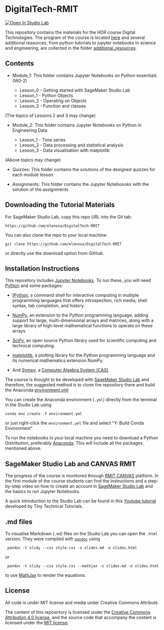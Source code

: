 # DigitalTech-RMIT

[![Open In Studio Lab](https://studiolab.sagemaker.aws/studiolab.svg)](https://studiolab.sagemaker.aws/import/github/elenosa/DigitalTech-RMIT/blob/main/README.md)  

This repository contains the materials for the HDR course Digital Technologies. The program of the course is located [here](./program.md) and several additional resources, from python tutorials to jupyter notebooks in science and engineering, are collected in the folder [additional_resources](./additional_resources).

## Contents

- Module_1: This folder contains Jupyter Notebooks on Python essentials (W0-2)  

    - Lesson_0 - Getting started with SageMaker Studio Lab
    - Lesson_1 - Python Objects
    - Lesson_2 - Operating on Objects
    - Lesson_3 - Function and classes  
  
(The topics of Lessons 2 and 3 may change)
 
- Module_2: This folder contains Jupyter Notebooks on Python in Engineering Data  

    - Lesson_1 - Time series
    - Lesson_2 - Data processing and statistical analysis
    - Lesson_3 - Data visualisation with matplotlib  


(Above topics may change)  

- Quizzes: This folder contains the solutions of the designed quizzes for each module lesson

- Assignments: This folder contains the Jupyter Noteboooks with the solution of the assignments 

## Downloading the Tutorial Materials

For SageMaker Studio Lab, copy this repo URL into the Git tab:

    https://github.com/elenosa/DigitalTech-RMIT

You can also clone the repo to your local machine:

    git clone https://github.com/elenosa/DigitalTech-RMIT  

or directly use the download option from GitHub.

## Installation Instructions

This repository includes [Jupyter Notebooks](https://jupyter.org/). To run these, you will need [Python](https://www.python.org/) and some packages:

- [IPython](http://ipython.org/), a command shell for interactive computing in multiple programming languages that offers introspection, rich media, shell syntax, tab completion, and history.

- [NumPy](http://www.numpy.org/), an extension to the Python programming language, adding support for large, multi-dimensional arrays and matrices, along with a large library of high-level mathematical functions to operate on these arrays.

- [SciPy](http://www.scipy.org/), an open source Python library used for scientific computing and technical computing.

- [matplotlib](http://matplotlib.org/),  a plotting library for the Python programming language and its numerical mathematics extension NumPy.

- And [Sympy](http://www.sympy.org/), a [Computer Algebra System (CAS)](https://en.wikipedia.org/wiki/Computer_algebra_system). 

The course is thought to be developed with [SageMaker Studio Lab](https://studiolab.sagemaker.aws/) and therefore, the suggested method is to clone the repository there and build the Anaconda [environment.yml](./environment.yml)  

You can create the Anaconda environment (``.yml``) directly from the terminal in the Studio Lab using  

    conda env create -f environment.yml

or just right-click the ``environment.yml`` file and select "Y: Build Conda Environment"  

To run the notebooks in your local machine you need to download a Python Distribution, preferably [Anaconda](https://www.continuum.io/downloads). This will include all the packages mentioned above.

## SageMaker Studio Lab and CANVAS RMIT

The progress of the course is monitored through [RMIT CANVAS](https://www.rmit.edu.au/students/my-course/canvas) platform. In the first module of the course students can find the instructions and a step-by-step video on how to create an account in [SageMaker Studio Lab](https://studiolab.sagemaker.aws/) and the basics to run Jupyter Notebooks.  

A quick introduction to the Studio Lab can be found in this [Youtube tutorial](https://www.youtube.com/watch?v=ue7LuQtE6Pw&ab_channel=TinyTechnicalTutorials) developed by Tiny Technical Tutorials.


## .md files

To visualise Markdown (``.md``) files on the Studio Lab you can open the ``.html`` version. They were compiled with [``pandoc``](http://pandoc.org/) using

     pandoc -t slidy --css style.css -s slides.md -o slides.html

or

     pandoc -t slidy --css style.css --mathjax -s slides.md -o slides.html

to use [MathJax](https://www.mathjax.org/) to render the equations.

## License
All code is under MIT license and media under Creative Commons Attribute.

The content of this reposirtory is licensed under the [Creative Commons Attribution 4.0 license](http://choosealicense.com/licenses/cc-by-4.0/), and the source code that accompany the content is licensed under the [MIT license](https://opensource.org/licenses/mit-license.php).



